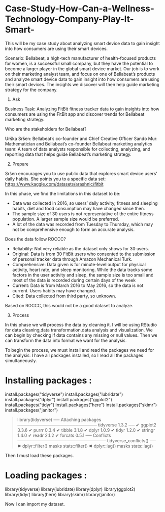 # Case-Study-How-Can-a-Wellness-Technology-Company-Play-It-Smart-
This will be my case study about analyzing smart device data to gain insight into how consumers are using their smart devices.

Scenario: Bellabeat, a high-tech manufacturer of health-focused products for women, is a successful small company, but they have the potential to become a larger player in the global smart device market. Our job is to work on their marketing analyst team, and focus on one of Bellabeat’s products and analyze smart device data to gain insight into how consumers are using their smart devices. The insights we discover will then help guide marketing strategy for the company.

1. Ask

Business Task: Analyzing FitBit fitness tracker data to gain insights into how consumers are using the FitBit app and discover trends for Bellabeat marketing   strategy.

Who are the stakeholders for Bellabeat?

Urška Sršen: Bellabeat’s co-founder and Chief Creative Officer
Sando Mur: Mathematician and Bellabeat’s co-founder
Bellabeat marketing analytics team: A team of data analysts responsible for collecting, analyzing, and reporting data that helps guide Bellabeat’s marketing strategy.

2. Prepare

Sršen encourages you to use public data that explores smart device users’ daily habits. She points you to a specific data set: https://www.kaggle.com/datasets/arashnic/fitbit

In this phase, we find the limitations in this dataset to be: 
- Data was collected in 2016, so users’ daily activity, fitness and sleeping habits, diet and food consumption may have changed since then.
- The sample size of 30  users is not representative of the entire fitness population. A larger sample size would be preferred. 
- A lot of the data was recorded from Tuesday to Thursday, which may not be comprehensive enough to form an accurate analysis.

Does the data follow ROCCC?
- Reliability: Not very reliable as the dataset only shows for 30 users.
- Original: Data is from 30 FitBit users who consented to the submission of personal tracker data through Amazon Mechanical Turk.
- Comprehensive: Data given is for minute-level output for physical activity, heart rate, and sleep monitoring. While the data tracks some factors in the user activity and sleep, the sample size is too small and most of the data is recorded during certain days of the week
- Current: Data is from March 2016 to May 2016, so the data is not current. Users habits may have changed.
- Cited: Data collected from third party, so unknown.

Based on ROCCC, this would not be a good dataset to analyze.

3. Process

In this phase we will process the data by cleaning it. I will be using RStudio for data cleaning,data transformation,data analysis and visualization. We can begin by checking if data contains any missing or null values. Then we can transform the data into format we want for the analysis.

To begin the process, we must install and read the packages we need for the analysis: I have all packages installed, so I read all the packages simultaneously.

# Installing packages : 
install.packages("tidyverse")
install.packages("lubridate")
install.packages("dplyr")
install.packages("ggplot2")
install.packages("tidyr")
install.packages("here")
install.packages("skimr")
install.packages("janitor")

> library(tidyverse)
── Attaching packages ────────────────────────── tidyverse 1.3.2 ──
✔ ggplot2 3.3.6     ✔ purrr   0.3.4
✔ tibble  3.1.8     ✔ dplyr   1.0.9
✔ tidyr   1.2.0     ✔ stringr 1.4.0
✔ readr   2.1.2     ✔ forcats 0.5.1
── Conflicts ───────────────────────────── tidyverse_conflicts() ──
✖ dplyr::filter() masks stats::filter()
✖ dplyr::lag()    masks stats::lag()

Then I must load these packages. 

# Loading packages :

library(tidyverse)
library(lubridate)
library(dplyr)
library(ggplot2)
library(tidyr)
library(here)
library(skimr)
library(janitor)

Now I can import my dataset.

